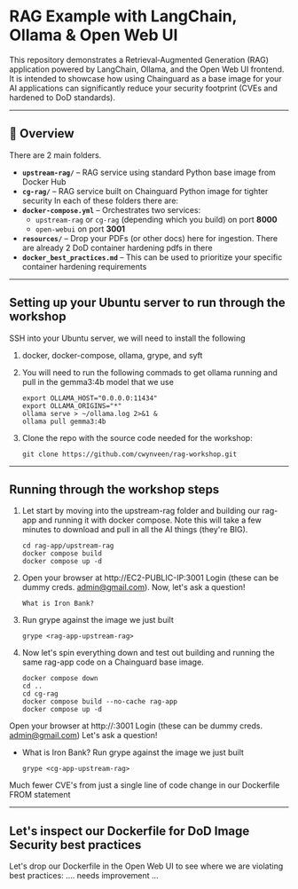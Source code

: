 # RAG Example with LangChain, Ollama & Open Web UI

This repository demonstrates a Retrieval‑Augmented Generation (RAG) application powered by LangChain, Ollama, and the Open Web UI frontend. It is intended to showcase how using Chainguard as a base image for your AI applications can significantly reduce your security footprint (CVEs and hardened to DoD standards).

---

## 🚀 Overview
There are 2 main folders. 
- **`upstream-rag/`** – RAG service using standard Python base image from Docker Hub 
- **`cg-rag/`** – RAG service built on Chainguard Python image for tighter security
In each of these folders there are:  
- **`docker-compose.yml`** – Orchestrates two services:
  - `upstream-rag` or `cg-rag` (depending which you build) on port **8000**  
  - `open-webui` on port **3001**  
- **`resources/`** – Drop your PDFs (or other docs) here for ingestion. There are already 2 DoD container hardening pdfs in there
- **`docker_best_practices.md`** – This can be used to prioritize your specific container hardening requirements

---

## Setting up your Ubuntu server to run through the workshop
SSH into your Ubuntu server, we will need to install the following 
1. docker, docker-compose, ollama, grype, and syft
2. You will need to run the following commads to get ollama running and pull in the gemma3:4b model that we use

    ```shell
    export OLLAMA_HOST="0.0.0.0:11434"
    export OLLAMA_ORIGINS="*"
    ollama serve > ~/ollama.log 2>&1 &
    ollama pull gemma3:4b
    ```

3. Clone the repo with the source code needed for the workshop:

    ```shell
    git clone https://github.com/cwynveen/rag-workshop.git
    ```

---

## Running through the workshop steps
1. Let start by moving into the upstream-rag folder and building our rag-app and running it with docker compose. Note this will take a few minutes to download and pull in all the AI things (they're BIG).

    ```shell
    cd rag-app/upstream-rag
    docker compose build
    docker compose up -d
    ```

2. Open your browser at http://EC2-PUBLIC-IP:3001
Login (these can be dummy creds. admin@gmail.com). Now, let's ask a question!

    ```plaintext
    What is Iron Bank?
    ```
    
3. Run grype against the image we just built

    ```shell
    grype <rag-app-upstream-rag>
    ```

4. Now let's spin everything down and test out building and running the same rag-app code on a Chainguard base image.

    ```shell
    docker compose down
    cd ..
    cd cg-rag
    docker compose build --no-cache rag-app
    docker compose up -d
    ```

Open your browser at http://<EC2-PUBLIC-IP>:3001
Login (these can be dummy creds. admin@gmail.com)
Let's ask a question!
- What is Iron Bank?
Run grype against the image we just built
    ```shell
    grype <cg-app-upstream-rag>
    ```
Much fewer CVE's from just a single line of code change in our Dockerfile FROM statement

---

## Let's inspect our Dockerfile for DoD Image Security best practices
Let's drop our Dockerfile in the Open Web UI to see where we are violating best practices:
.... needs improvement ...


